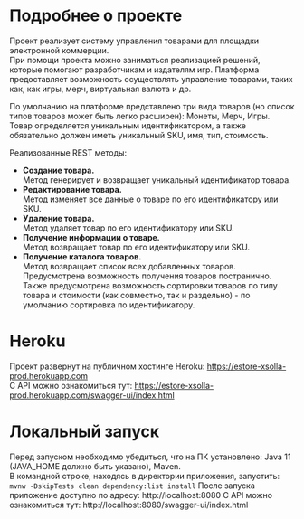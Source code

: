 # Подробнее о проекте
Проект реализует систему управления товарами для площадки электронной коммерции.  
При помощи проекта можно заниматься реализацией решений, которые помогают разработчикам и издателям игр. Платформа предоставляет возможность осуществлять управление товарами, таких как, как игры, мерч, виртуальная валюта и др.   
  
По умолчанию на платформе представлено три вида товаров (но список типов товаров может быть легко расширен): Монеты, Мерч, Игры.  
Товар определяется уникальным идентификатором, а также обязательно должен иметь уникальный SKU, имя, тип, стоимость.

Реализованные REST методы:   
* **Создание товара.**  
  Метод генерирует и возвращает уникальный идентификатор товара.
* **Редактирование товара.**   
  Метод изменяет все данные о товаре по его идентификатору или SKU.
* **Удаление товара.**  
  Метод удаляет товар по его идентификатору или SKU.
* **Получение информации о товаре.**   
  Метод возвращает товар по его идентификатору или SKU.
* **Получение каталога товаров.**  
  Метод возвращает список всех добавленных товаров.  
  Предусмотрена возможность получения товаров постранично.  
  Также предусмотрена возможность сортировки товаров по типу товара и стоимости (как совместно, так и раздельно) - по умолчанию сортировка по идентификатору.

# Heroku
Проект развернут на публичном хостинге Heroku: https://estore-xsolla-prod.herokuapp.com  
С API можно ознакомиться тут: https://estore-xsolla-prod.herokuapp.com/swagger-ui/index.html

# Локальный запуск
Перед запуском необходимо убедиться, что на ПК установлено: Java 11 (JAVA_HOME должно быть указано), Maven.  
В командной строке, находясь в директории приложения, запустить:  
```mvnw -DskipTests clean dependency:list install```
После запуска приложение доступно по адресу: http://localhost:8080
С API можно ознакомиться тут: http://localhost:8080/swagger-ui/index.html

